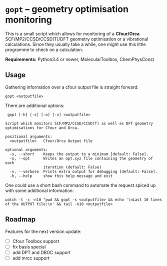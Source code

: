 `gopt` – geometry optimisation monitoring
======================

This is a small script which allows for monitoring of a **Cfour/Orca**
 SCF/MP2/CCSD/CCSD(T)/DFT geometry optimisation or a vibrational calculations.
Since they usually take a while, one might use this little programme to check
 on a calculation.

**Requirements:** Python3.4 or newer, MolecularToolbox, ChemPhysConst


Usage
-----

Gathering information over a cfour output file is straight forward:

```
gopt <outputfile>
```

There are additional options:

```
 gopt [-h] [-s] [-o] [-v] <outputfile>

Script which monitors SCF/MP2/CCSD/CCSD(T) as well as DFT geometry
optimisations for Cfour and Orca.

positional arguments:
  <outputfile>   Cfour/Orca Output file

optional arguments:
  -s, --short    Keeps the output to a minimum [default: False].
  -o, --opt      Writes an opt.xyz file containing the geometry of each
                 iteration (default: False)
  -v, --verbose  Prints extra output for debugging [default: False].
  -h, --help     show this help message and exit
```

One could use a short bash command to automate the request spiced up with some
 additional information:

```
watch -t -c -n10 "pwd && gopt -s <outputfile> && echo '\nLast 10 lines of the OUTPUT file:\n' && tail -n10 <outputfile>
```

Roadmap
-------

Features for the next version update:

- [ ] Cfour Toolbox support
- [ ] fix basis special
- [ ] add DPT and DBOC support
- [ ] add mrcc support
